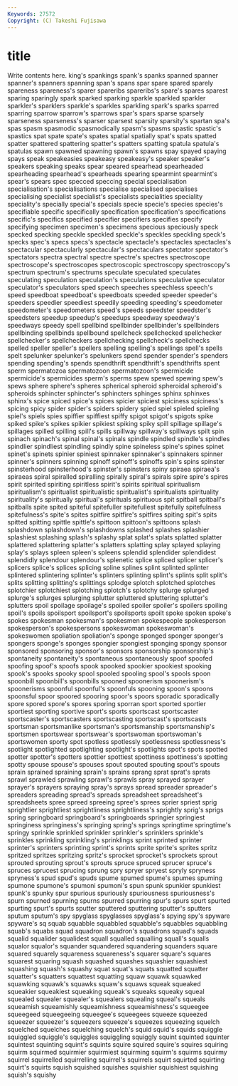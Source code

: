 ```yaml
---
Keywords: 27572 
Copyright: (C) Takeshi Fujisawa
---
```


# title

Write contents here.
king's spankings spank's spanks spanned spanner spanner's
spanners spanning span's spans spar spare spared sparely spareness spareness's
sparer spareribs spareribs's spare's spares sparest sparing sparingly spark sparked
sparking sparkle sparkled sparkler sparkler's sparklers sparkle's sparkles sparkling spark's
sparks sparred sparring sparrow sparrow's sparrows spar's spars sparse sparsely
sparseness sparseness's sparser sparsest sparsity sparsity's spartan spa's spas spasm
spasmodic spasmodically spasm's spasms spastic spastic's spastics spat spate spate's
spates spatial spatially spat's spats spatted spatter spattered spattering spatter's
spatters spatting spatula spatula's spatulas spawn spawned spawning spawn's spawns
spay spayed spaying spays speak speakeasies speakeasy speakeasy's speaker speaker's
speakers speaking speaks spear speared spearhead spearheaded spearheading spearhead's spearheads
spearing spearmint spearmint's spear's spears spec specced speccing special specialisation
specialisation's specialisations specialise specialised specialises specialising specialist specialist's specialists specialities
speciality speciality's specially special's specials specie specie's species species's specifiable
specific specifically specification specification's specifications specific's specifics specified specifier specifiers
specifies specify specifying specimen specimen's specimens specious speciously speck specked
specking speckle speckled speckle's speckles speckling speck's specks spec's specs
specs's spectacle spectacle's spectacles spectacles's spectacular spectacularly spectacular's spectaculars spectator
spectator's spectators spectra spectral spectre spectre's spectres spectroscope spectroscope's spectroscopes
spectroscopic spectroscopy spectroscopy's spectrum spectrum's spectrums speculate speculated speculates speculating
speculation speculation's speculations speculative speculator speculator's speculators sped speech speeches
speechless speech's speed speedboat speedboat's speedboats speeded speeder speeder's speeders
speedier speediest speedily speeding speeding's speedometer speedometer's speedometers speed's speeds
speedster speedster's speedsters speedup speedup's speedups speedway speedway's speedways speedy
spell spellbind spellbinder spellbinder's spellbinders spellbinding spellbinds spellbound spellcheck spellchecked
spellchecker spellchecker's spellcheckers spellchecking spellcheck's spellchecks spelled speller speller's spellers
spelling spelling's spellings spell's spells spelt spelunker spelunker's spelunkers spend
spender spender's spenders spending spending's spends spendthrift spendthrift's spendthrifts spent
sperm spermatozoa spermatozoon spermatozoon's spermicide spermicide's spermicides sperm's sperms spew
spewed spewing spew's spews sphere sphere's spheres spherical spheroid spheroidal
spheroid's spheroids sphincter sphincter's sphincters sphinges sphinx sphinxes sphinx's spice
spiced spice's spices spicier spiciest spiciness spiciness's spicing spicy spider
spider's spiders spidery spied spiel spieled spieling spiel's spiels spies
spiffier spiffiest spiffy spigot spigot's spigots spike spiked spike's spikes
spikier spikiest spiking spiky spill spillage spillage's spillages spilled spilling
spill's spills spillway spillway's spillways spilt spin spinach spinach's spinal
spinal's spinals spindle spindled spindle's spindles spindlier spindliest spindling spindly
spine spineless spine's spines spinet spinet's spinets spinier spiniest spinnaker
spinnaker's spinnakers spinner spinner's spinners spinning spinoff spinoff's spinoffs spin's
spins spinster spinsterhood spinsterhood's spinster's spinsters spiny spiraea spiraea's spiraeas
spiral spiralled spiralling spirally spiral's spirals spire spire's spires spirit
spirited spiriting spiritless spirit's spirits spiritual spiritualism spiritualism's spiritualist spiritualistic
spiritualist's spiritualists spirituality spirituality's spiritually spiritual's spirituals spirituous spit spitball
spitball's spitballs spite spited spiteful spitefuller spitefullest spitefully spitefulness spitefulness's
spite's spites spitfire spitfire's spitfires spiting spit's spits spitted spitting
spittle spittle's spittoon spittoon's spittoons splash splashdown splashdown's splashdowns splashed
splashes splashier splashiest splashing splash's splashy splat splat's splats splatted
splatter splattered splattering splatter's splatters splatting splay splayed splaying splay's
splays spleen spleen's spleens splendid splendider splendidest splendidly splendour splendour's
splenetic splice spliced splicer splicer's splicers splice's splices splicing spline
splines splint splinted splinter splintered splintering splinter's splinters splinting splint's
splints split split's splits splitting splitting's splittings splodge splotch splotched
splotches splotchier splotchiest splotching splotch's splotchy splurge splurged splurge's splurges
splurging splutter spluttered spluttering splutter's splutters spoil spoilage spoilage's spoiled
spoiler spoiler's spoilers spoiling spoil's spoils spoilsport spoilsport's spoilsports spoilt
spoke spoken spoke's spokes spokesman spokesman's spokesmen spokespeople spokesperson spokesperson's
spokespersons spokeswoman spokeswoman's spokeswomen spoliation spoliation's sponge sponged sponger sponger's
spongers sponge's sponges spongier spongiest sponging spongy sponsor sponsored sponsoring
sponsor's sponsors sponsorship sponsorship's spontaneity spontaneity's spontaneous spontaneously spoof spoofed
spoofing spoof's spoofs spook spooked spookier spookiest spooking spook's spooks
spooky spool spooled spooling spool's spools spoon spoonbill spoonbill's spoonbills
spooned spoonerism spoonerism's spoonerisms spoonful spoonful's spoonfuls spooning spoon's spoons
spoonsful spoor spoored spooring spoor's spoors sporadic sporadically spore spored
spore's spores sporing sporran sport sported sportier sportiest sporting sportive
sport's sports sportscast sportscaster sportscaster's sportscasters sportscasting sportscast's sportscasts sportsman
sportsmanlike sportsman's sportsmanship sportsmanship's sportsmen sportswear sportswear's sportswoman sportswoman's sportswomen
sporty spot spotless spotlessly spotlessness spotlessness's spotlight spotlighted spotlighting spotlight's
spotlights spot's spots spotted spotter spotter's spotters spottier spottiest spottiness
spottiness's spotting spotty spouse spouse's spouses spout spouted spouting spout's
spouts sprain sprained spraining sprain's sprains sprang sprat sprat's sprats
sprawl sprawled sprawling sprawl's sprawls spray sprayed sprayer sprayer's sprayers
spraying spray's sprays spread spreader spreader's spreaders spreading spread's spreads
spreadsheet spreadsheet's spreadsheets spree spreed spreeing spree's sprees sprier spriest
sprig sprightlier sprightliest sprightliness sprightliness's sprightly sprig's sprigs spring springboard
springboard's springboards springier springiest springiness springiness's springing spring's springs springtime
springtime's springy sprinkle sprinkled sprinkler sprinkler's sprinklers sprinkle's sprinkles sprinkling
sprinkling's sprinklings sprint sprinted sprinter sprinter's sprinters sprinting sprint's sprints
sprite sprite's sprites spritz spritzed spritzes spritzing spritz's sprocket sprocket's
sprockets sprout sprouted sprouting sprout's sprouts spruce spruced sprucer spruce's
spruces sprucest sprucing sprung spry spryer spryest spryly spryness spryness's
spud spud's spuds spume spumed spume's spumes spuming spumone spumone's
spumoni spumoni's spun spunk spunkier spunkiest spunk's spunky spur spurious
spuriously spuriousness spuriousness's spurn spurned spurning spurns spurred spurring spur's
spurs spurt spurted spurting spurt's spurts sputter sputtered sputtering sputter's
sputters sputum sputum's spy spyglass spyglasses spyglass's spying spy's spyware
spyware's sq squab squabble squabbled squabble's squabbles squabbling squab's squabs
squad squadron squadron's squadrons squad's squads squalid squalider squalidest squall
squalled squalling squall's squalls squalor squalor's squander squandered squandering squanders
square squared squarely squareness squareness's squarer square's squares squarest squaring
squash squashed squashes squashier squashiest squashing squash's squashy squat squat's
squats squatted squatter squatter's squatters squattest squatting squaw squawk squawked
squawking squawk's squawks squaw's squaws squeak squeaked squeakier squeakiest squeaking
squeak's squeaks squeaky squeal squealed squealer squealer's squealers squealing squeal's
squeals squeamish squeamishly squeamishness squeamishness's squeegee squeegeed squeegeeing squeegee's squeegees
squeeze squeezed squeezer squeezer's squeezers squeeze's squeezes squeezing squelch squelched
squelches squelching squelch's squid squid's squids squiggle squiggled squiggle's squiggles
squiggling squiggly squint squinted squinter squintest squinting squint's squints squire
squired squire's squires squiring squirm squirmed squirmier squirmiest squirming squirm's
squirms squirmy squirrel squirrelled squirrelling squirrel's squirrels squirt squirted squirting
squirt's squirts squish squished squishes squishier squishiest squishing squish's squishy
